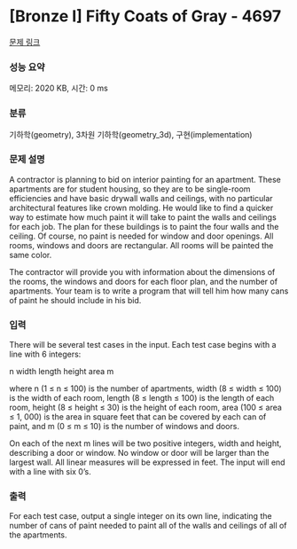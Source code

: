 # [Bronze I] Fifty Coats of Gray - 4697 

[문제 링크](https://www.acmicpc.net/problem/4697) 

### 성능 요약

메모리: 2020 KB, 시간: 0 ms

### 분류

기하학(geometry), 3차원 기하학(geometry_3d), 구현(implementation)

### 문제 설명

<p>A contractor is planning to bid on interior painting for an apartment. These apartments are for student housing, so they are to be single-room efficiencies and have basic drywall walls and ceilings, with no particular architectural features like crown molding. He would like to find a quicker way to estimate how much paint it will take to paint the walls and ceilings for each job. The plan for these buildings is to paint the four walls and the ceiling. Of course, no paint is needed for window and door openings. All rooms, windows and doors are rectangular. All rooms will be painted the same color.</p>

<p>The contractor will provide you with information about the dimensions of the rooms, the windows and doors for each floor plan, and the number of apartments. Your team is to write a program that will tell him how many cans of paint he should include in his bid.</p>

### 입력 

 <p>There will be several test cases in the input. Each test case begins with a line with 6 integers:</p>

<p>n width length height area m</p>

<p>where n (1 ≤ n ≤ 100) is the number of apartments, width (8 ≤ width ≤ 100) is the width of each room, length (8 ≤ length ≤ 100) is the length of each room, height (8 ≤ height ≤ 30) is the height of each room, area (100 ≤ area ≤ 1, 000) is the area in square feet that can be covered by each can of paint, and m (0 ≤ m ≤ 10) is the number of windows and doors.</p>

<p>On each of the next m lines will be two positive integers, width and height, describing a door or window. No window or door will be larger than the largest wall. All linear measures will be expressed in feet. The input will end with a line with six 0’s.</p>

### 출력 

 <p>For each test case, output a single integer on its own line, indicating the number of cans of paint needed to paint all of the walls and ceilings of all of the apartments.</p>

